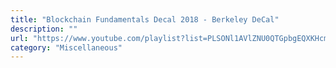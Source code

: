```yaml
---
title: "Blockchain Fundamentals Decal 2018 - Berkeley DeCal"
description: ""
url: "https://www.youtube.com/playlist?list=PLSONl1AVlZNU0QTGpbgEQXKHcmgYz-ddT"
category: "Miscellaneous"
---
```

